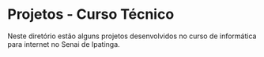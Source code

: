 # Projetos - Curso Técnico
Neste diretório estão alguns projetos
desenvolvidos no curso de informática para internet
no Senai de Ipatinga.
